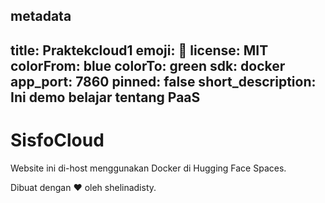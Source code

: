 metadata
---
title: Praktekcloud1
emoji: 👀
license: MIT
colorFrom: blue
colorTo: green
sdk: docker
app_port: 7860
pinned: false
short_description: Ini demo belajar tentang PaaS
---
# SisfoCloud

Website ini di-host menggunakan Docker di Hugging Face Spaces.

Dibuat dengan ❤️ oleh shelinadisty.



